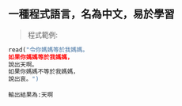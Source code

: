 ## 一種程式語言，名為中文，易於學習
>程式範例:
```python
read("令你媽媽等於我媽媽。
如果你媽媽等於我媽媽，
說出天啊。
如果你媽媽不等於我媽媽，
說出哀。")
```
`輸出結果為:天啊`

